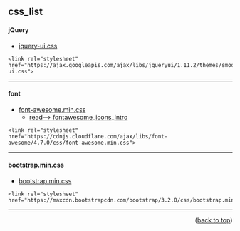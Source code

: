 <a name="topage"></a>

## css_list

#### jQuery
* [jquery-ui.css](https://ajax.googleapis.com/ajax/libs/jqueryui/1.11.2/themes/smoothness/jquery-ui.css)
```
<link rel="stylesheet" href="https://ajax.googleapis.com/ajax/libs/jqueryui/1.11.2/themes/smoothness/jquery-ui.css">
```

----

#### font
* [font-awesome.min.css](https://cdnjs.cloudflare.com/ajax/libs/font-awesome/4.7.0/css/font-awesome.min.css)
    * [read--> fontawesome_icons_intro](https://www.w3schools.com/icons/fontawesome_icons_intro.asp)
```
<link rel="stylesheet" href="https://cdnjs.cloudflare.com/ajax/libs/font-awesome/4.7.0/css/font-awesome.min.css">
```

----

#### bootstrap.min.css
* [bootstrap.min.css](https://maxcdn.bootstrapcdn.com/bootstrap/3.2.0/css/bootstrap.min.css)
```
<link rel="stylesheet" href="https://maxcdn.bootstrapcdn.com/bootstrap/3.2.0/css/bootstrap.min.css">
```


----

<p align="right">(<a href="#topage">back to top</a>)</p>
<br/>
<br/>
